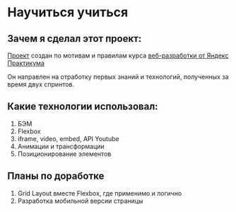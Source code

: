 # Научиться учиться
## Зачем я сделал этот проект:
[Проект](https://alextcoi.github.io/how-to-learn/ "Научиться учиться") создан по мотивам и правилам курса [веб-разработки от Яндекс Практикума](https://praktikum.yandex.ru/web/ "Веб-разработка от Яндекса!")

Он направлен на отработку первых знаний и технологий, полученных за время двух спринтов.

## Какие технологии использовал:
1. БЭМ
2. Flexbox
3. iframe, video, embed, API Youtube
4. Анимации и трансформации
5. Позиционирование элементов

## Планы по доработке
1. Grid Layout вместе Flexbox, где применимо и логично
2. Разработка мобильной версии страницы
